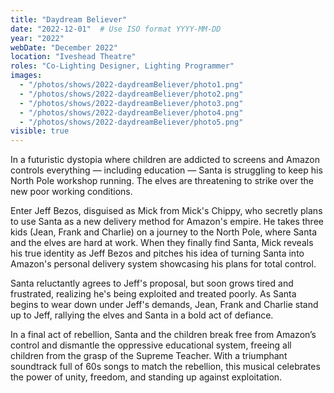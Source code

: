 ```yaml
---
title: "Daydream Believer"
date: "2022-12-01"  # Use ISO format YYYY-MM-DD
year: "2022"
webDate: "December 2022"
location: "Iveshead Theatre"
roles: "Co-Lighting Designer, Lighting Programmer"
images:
  - "/photos/shows/2022-daydreamBeliever/photo1.png"
  - "/photos/shows/2022-daydreamBeliever/photo2.png"
  - "/photos/shows/2022-daydreamBeliever/photo3.png"
  - "/photos/shows/2022-daydreamBeliever/photo4.png"
  - "/photos/shows/2022-daydreamBeliever/photo5.png"
visible: true
---
```

In a futuristic dystopia where children are addicted to screens and Amazon controls everything — including education — Santa is struggling to keep his North Pole workshop running. The elves are threatening to strike over the new poor working conditions.

Enter Jeff Bezos, disguised as Mick from Mick's Chippy, who secretly plans to use Santa as a new delivery method for Amazon's empire. He takes three kids (Jean, Frank and Charlie) on a journey to the North Pole, where Santa and the elves are hard at work. When they finally find Santa, Mick reveals his true identity as Jeff Bezos and pitches his idea of turning Santa into Amazon's personal delivery system showcasing his plans for total control.

Santa reluctantly agrees to Jeff's proposal, but soon grows tired and frustrated, realizing he's being exploited and treated poorly. As Santa begins to wear down under Jeff's demands, Jean, Frank and Charlie stand up to Jeff, rallying the elves and Santa in a bold act of defiance.

In a final act of rebellion, Santa and the children break free from Amazon’s control and dismantle the oppressive educational system, freeing all children from the grasp of the Supreme Teacher. With a triumphant soundtrack full of 60s songs to match the rebellion, this musical celebrates the power of unity, freedom, and standing up against exploitation.